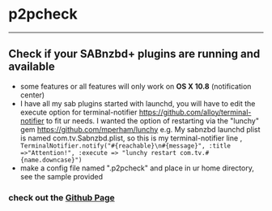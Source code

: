 # **p2pcheck**
------------


## Check if your **SABnzbd+** plugins are running and available
 * some features or all features will only work on **OS X 10.8** (notification center)
 * I have all my sab plugins started with launchd, you will have to edit the execute option for terminal-notifier  https://github.com/alloy/terminal-notifier to fit ur needs. I wanted the option of restarting via the "lunchy" gem https://github.com/mperham/lunchy
e.g. My sabnzbd launchd plist is named com.tv.Sabnzbd.plist, so this is my terminal-notifier line , ```		TerminalNotifier.notify("#{reachable}\n#{message}", :title =>"Attention!", :execute => "lunchy restart com.tv.#{name.downcase}")```
 * make a config file named ".p2pcheck" and place in ur home directory, see the sample provided

### check out the [**Github Page**](http://capybara.github.com/p2pcheck)